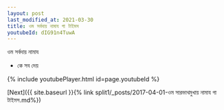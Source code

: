```yaml
---
layout: post
last_modified_at: 2021-03-30
title: ওম সর্বদায় নামায গা টাইমস
youtubeId: dIG91n4TuwA
---
```

 
 
 ওম সর্বদায় নামায  
 
 -  কে সব দেয় 
 
  
 
  
 
 
 
 
 
 


{% include youtubePlayer.html id=page.youtubeId %}
 
[Next]({{ site.baseurl }}{% link  split1/_posts/2017-04-01-ওম সারভাথমুখায় নামায গা টাইমস.md%})
 

